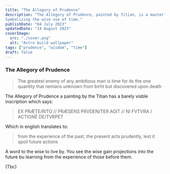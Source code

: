 ```yaml
---
title: "The Allegory of Prudence"
description: "The Allegory of Prudence, painted by Titian, is a masterful depiction of three heads facing different directions. 
Symbolizing the wise use of time."
publishDate: "04 July 2023"
updatedDate: "14 August 2023"
coverImage:
  src: "./cover.png"
  alt: "Astro build wallpaper"
tags: ["prudence", "wisdom", "time"]
draft: false
---
```


### The Allegory of Prudence

> The greatest enemy of any ambitious man is time for its the one quantity that remians unknown from birht but discovered upon death

The Allegory of Prudence a painting by the Titian has a barely visble inscription which says:
> EX PRÆTE/RITO // PRÆSENS PRVDEN/TER AGIT // NI FVTVRA / ACTIONĒ DE/TVRPET

Which in english translates to:

> from the experience of the past, the present acts prudently, lest it spoil future actions

A word to the wise to live by. You see the wise gain projections into the future bu learning from the experience of those before them.

(Tbc)